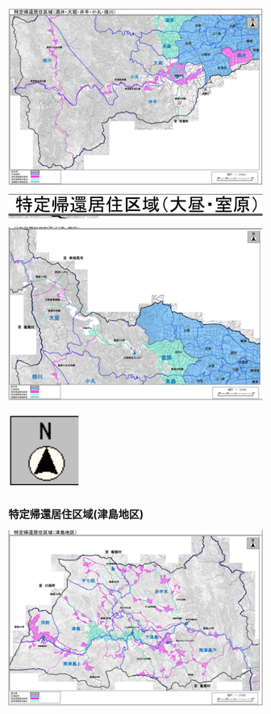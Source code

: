 ![](_page_0_Figure_0.jpeg)

![](_page_1_Figure_0.jpeg)

![](_page_1_Figure_1.jpeg)

![](_page_1_Picture_2.jpeg)

## 特定帰還居住区域(津島地区)

![](_page_2_Figure_1.jpeg)